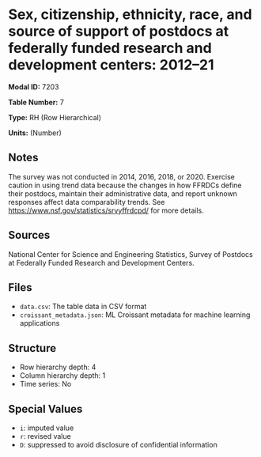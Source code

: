 # Sex, citizenship, ethnicity, race, and source of support of postdocs at federally funded research and development centers: 2012&#8211;21

**Modal ID:** 7203

**Table Number:** 7

**Type:** RH (Row Hierarchical)

**Units:** (Number)

## Notes

The survey was not conducted in 2014, 2016, 2018, or 2020. Exercise caution in using trend data because the changes in how FFRDCs define their postdocs, maintain their administrative data, and report unknown responses affect data comparability trends. See https://www.nsf.gov/statistics/srvyffrdcpd/ for more details.

## Sources

National Center for Science and Engineering Statistics, Survey of Postdocs at Federally Funded Research and Development Centers.

## Files

- `data.csv`: The table data in CSV format
- `croissant_metadata.json`: ML Croissant metadata for machine learning applications

## Structure

- Row hierarchy depth: 4
- Column hierarchy depth: 1
- Time series: No

## Special Values

- `i`: imputed value
- `r`: revised value
- `D`: suppressed to avoid disclosure of confidential information
